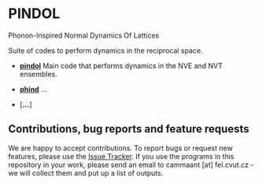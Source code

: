 # PINDOL
Phonon-Inspired Normal Dynamics Of Lattices

Suite of codes to perform dynamics in the reciprocal space.

- [**pindol**](https://github.com/acammarat/pindol/tree/main/pindol) Main code that performs dynamics in the NVE and NVT ensembles. 

- [**phind**](https://github.com/acammarat/pindol/tree/main/phind) ...

- [**...**]

## Contributions, bug reports and feature requests

We are happy to accept contributions. To report bugs or request new features, please use the [Issue Tracker](https://github.com/acammarat/pindol/issues). If you use the programs in this repository in your work, please send an email to cammaant [at] fel.cvut.cz - we will collect them and put up a list of outputs.
